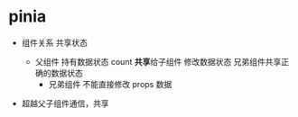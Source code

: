 # pinia

- 组件关系  共享状态
  - 父组件
    持有数据状态  count **共享**给子组件
    修改数据状态
    兄弟组件共享正确的数据状态
    - 兄弟组件
      不能直接修改 props 数据

- 超越父子组件通信，共享